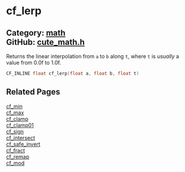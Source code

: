 [](../header.md ':include')

# cf_lerp

Category: [math](/api_reference?id=math)  
GitHub: [cute_math.h](https://github.com/RandyGaul/cute_framework/blob/master/include/cute_math.h)  
---

Returns the linear interpolation from `a` to `b` along `t`, where `t` is _usually_ a value from 0.0f to 1.0f.

```cpp
CF_INLINE float cf_lerp(float a, float b, float t)
```

## Related Pages

[cf_min](/math/cf_min.md)  
[cf_max](/math/cf_max.md)  
[cf_clamp](/math/cf_clamp.md)  
[cf_clamp01](/math/cf_clamp01.md)  
[cf_sign](/math/cf_sign.md)  
[cf_intersect](/math/cf_intersect.md)  
[cf_safe_invert](/math/cf_safe_invert.md)  
[cf_fract](/math/cf_fract.md)  
[cf_remap](/math/cf_remap.md)  
[cf_mod](/math/cf_mod.md)  
